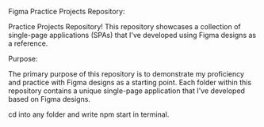 Figma Practice Projects Repository:

Practice Projects Repository! This repository showcases a collection of single-page applications (SPAs) that I've developed using Figma designs as a reference.

Purpose:

The primary purpose of this repository is to demonstrate my proficiency and practice with Figma designs as a starting point. Each folder within this repository contains a unique single-page application that I've developed based on Figma designs.

cd into any folder and write npm start in terminal.
